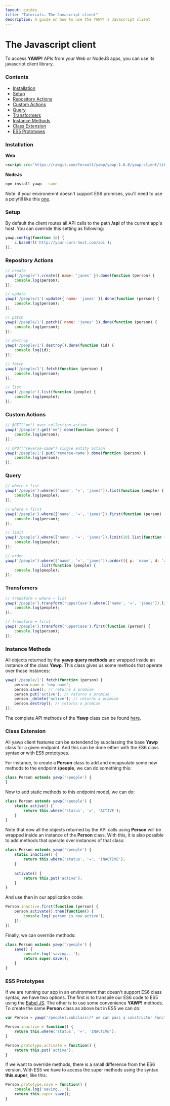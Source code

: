 ```yaml
---
layout: guides
title: "Tutorials: The Javascript client"
description: A guide on how to use the YAWP!'s Javascript client
---
```

# The Javascript client

To access __YAWP!__ APIs from your Web or NodeJS apps, you can use its javascript client library.

### Contents

- [Installation](#installation)
- [Setup](#setup)
- [Repository Actions](#repository-actions)
- [Custom Actions](#custom-actions)
- [Query](#query)
- [Transformers](#transformers)
- [Instance Methods](#instance-methods)
- [Class Extension](#class-extension)
- [ES5 Prototypes](#es5-prototypes)

### Installation

__Web__

~~~ html
<script src="https://rawgit.com/feroult/yawp/yawp-1.6.8/yawp-client/lib/web/yawp.min.js"></script>
~~~

__NodeJs__

~~~ bash
npm install yawp --save
~~~

Note: if your environemnt doesn't support ES6 promises, you'll need to use a polyfill like this [one](https://github.com/taylorhakes/promise-polyfill).

### Setup

By default the client routes all API calls to the path __/api__ of the current app's host.
You can override this setting as following:

~~~ javascript
yawp.config(function (c) {
    c.baseUrl('http://your-cors-host.com/api');
});
~~~

### Repository Actions
~~~ javascript
// create
yawp('/people').create({ name: 'janes' }).done(function (person) {
    console.log(person);
});

// update
yawp('/people/1').update({ name: 'janes' }).done(function (person) {
    console.log(person);
});

// patch
yawp('/people/1').patch({ name: 'janes' }).done(function (person) {
    console.log(person);
});

// destroy
yawp('/people/1').destroy().done(function (id) {
    console.log(id);
});

// fetch
yawp('/people/1').fetch(function (person) {
    console.log(person);
});

// list
yawp('/people').list(function (people) {
    console.log(people);
});
~~~

### Custom Actions

~~~ javascript
// @GET("me") over collection action
yawp('/people').get('me').done(function (person) {
    console.log(person);
});

// @PUT("reverse-name") single entity action
yawp('/people/1').put('reverse-name').done(function (person) {
    console.log(person);
});
~~~

### Query

~~~ javascript
// where + list
yawp('/people').where(['name', '=', 'janes']).list(function (people) {
    console.log(people);
});

// where + first
yawp('/people').where(['name', '=', 'janes']).first(function (person) {
    console.log(person);
});

// limit
yawp('/people').where(['name', '=', 'janes']).limit(10).list(function (people) {
    console.log(people);
});

// order
yawp('/people').where(['name', '=', 'janes']).order([{ p: 'name', d: 'asc'}])
               .list(function (people) {
    console.log(people);
});
~~~

### Transfomers

~~~ javascript
// transform + where + list
yawp('/people').transform('upperCase').where(['name', '=', 'janes']).list(function (people) {
    console.log(people);
});

// transform + first
yawp('/people').transform('upperCase').first(function (person) {
    console.log(person);
});
~~~

### Instance Methods

All objects returned by the __yawp query methods__ are wrapped inside an instance of the class __Yawp__. 
This class gives us some methods that operate over those instances:

~~~ javascript
yawp('/people/1').fetch(function (person) {
    person.name = 'new name';
    person.save(); // returns a promise
    person.put('active'); // returns a promise
    person._delete('active'); // returns a promise
    person.destroy(); // returns a promise
});
~~~

The complete API methods of the __Yawp__ class can be found [here](https://github.com/feroult/yawp/blob/master/yawp-client/src/commons/yawp.js).

### Class Extension

All yawp client features can be extendend by subclassing the base __Yawp__ class for a given
endpoint. 
And this can be done either with the ES6 class syntax or with ES5 prototypes.

For instance, to create a __Person__ class to add and encapsulate some new methods to the
endpoint __/people__, we can do something this:

~~~ javascript
class Person extends yawp('/people') {
}
~~~

Now to add static methods to this endpoint model, we can do:

~~~ javascript
class Person extends yawp('/people') {
    static active() {
        return this.where('status', '=', 'ACTIVE');
    }
}
~~~

Note that now all the objects returned by the API calls using __Person__ will be wrapped inside an
instance of the __Person__ class. With this, it is also possible to add methods that 
operate over instances of that class:

~~~ javascript
class Person extends yawp('/people') {
    static inactive() {
        return this.where('status', '=', 'INACTIVE');
    }
    
    activate() {
        return this.put('active');
    }
}
~~~

And use then in our application code:

~~~ javascript
Person.inactive.first(function (person) {
    person.activate().then(function() {
        console.log('person is now active');
    });
})
~~~

Finally, we can override methods: 

~~~ javascript
class Person extends yawp('/people') {
    save() {
        console.log('saving...');
        return super.save();
    }
}
~~~

### ES5 Prototypes

If we are running our app in an environment that doesn't support ES6 class syntax, 
we have two options. The first is to transpile our ES6 code to ES5 using the [Babel JS](http://babeljs.io).
The other is to use some convenience __YAWP!__ methods. To create the same __Person__ class as above
but in ES5 we can do:

~~~ javascript
var Person = yawp('/people).subclass(/* we can pass a constructor function */);

Person.inactive = function() {
    return this.where('status', '=', 'INACTIVE');
}

Person.prototype.activate = function() {
    return this.put('active');
}
~~~

If we want to override methods, there is a small difference from the ES6 version. With ES5 we
have to access the super methods using the syntax __this.super__, like this:

~~~ javascript
Person.prototype.save = function() {
    console.log('saving...');
    return this.super.save();
}
~~~





